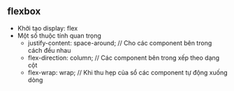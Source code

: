 ## flexbox
- Khởi tạo display: flex
- Một số thuộc tính quan trọng
    + justify-content: space-around; // Cho các component bên trong cách đều nhau
    + flex-direction: column; // Các component bên trong xếp theo dạng cột
    + flex-wrap: wrap; // Khi thu hẹp của sổ các component tự động xuống dòng